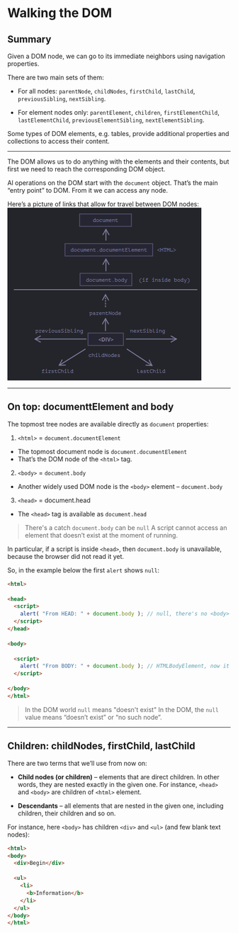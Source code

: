 # Walking the DOM

## Summary

Given a DOM node, we can go to its immediate neighbors using navigation properties.

There are two main sets of them:

- For all nodes: `parentNode`, `childNodes`, `firstChild`, `lastChild`, `previousSibling`, `nextSibling`.

- For element nodes only: `parentElement`, `children`, `firstElementChild`, `lastElementChild`, `previousElementSibling`, `nextElementSibling`.

Some types of DOM elements, e.g. tables, provide additional properties and collections to access their content.

---

The DOM allows us to do anything with the elements and their contents, but first we need to reach the corresponding DOM object.

Al operations on the DOM start with the `document` object. That’s the main “entry point” to DOM. From it we can access any node.

Here’s a picture of links that allow for travel between DOM nodes: <img src="img/DOM-tree.png">

---

## **On top: documenttElement and body**

The topmost tree nodes are available directly as `document` properties:

1. `<html>` = `document.documentElement`
  *  The topmost document node is `document.documentElement`
  * That’s the DOM node of the `<html>` tag.

2. `<body>` = `document.body`

  * Another widely used DOM node is the `<body>` element – `document.body`

3. `<head>` = document.head
  * The `<head>` tag is available as `document.head`


> There's a catch `document.body` can be `null`
A script cannot access an element that doesn’t exist at the moment of running.

In particular, if a script is inside `<head>`, then `document.body` is unavailable, because the browser did not read it yet.

So, in the example below the first `alert` shows `null`:

```html
<html>

<head>
  <script>
    alert( "From HEAD: " + document.body ); // null, there's no <body> yet
  </script>
</head>

<body>

  <script>
    alert( "From BODY: " + document.body ); // HTMLBodyElement, now it exists
  </script>

</body>
</html>
```

> In the DOM world `null` means "doesn't exist"
> In the DOM, the `null` value means “doesn’t exist” or “no such node”.

---

## **Children: childNodes, firstChild, lastChild**

There are two terms that we’ll use from now on:
- **Child nodes (or children)** – elements that are direct children. In other words, they are nested exactly in the given one. For instance, `<head>` and `<body>` are children of `<html>` element.

- **Descendants** – all elements that are nested in the given one, including children, their children and so on.

For instance, here `<body>` has children `<div>` and `<ul>` (and few blank text nodes):

```html
<html>
<body>
  <div>Begin</div>

  <ul>
    <li>
      <b>Information</b>
    </li>
  </ul>
</body>
</html>
```

